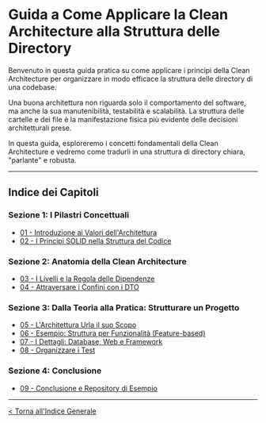# Guida a Come Applicare la Clean Architecture alla Struttura delle Directory

Benvenuto in questa guida pratica su come applicare i principi della Clean Architecture per organizzare in modo efficace la struttura delle directory di una codebase.

Una buona architettura non riguarda solo il comportamento del software, ma anche la sua manutenibilità, testabilità e scalabilità. La struttura delle cartelle e dei file è la manifestazione fisica più evidente delle decisioni architetturali prese.

In questa guida, esploreremo i concetti fondamentali della Clean Architecture e vedremo come tradurli in una struttura di directory chiara, "parlante" e robusta.

---

## Indice dei Capitoli

### Sezione 1: I Pilastri Concettuali

- [01 - Introduzione ai Valori dell'Architettura](./01-introduzione-ai-valori-dell-architettura.md)
- [02 - I Principi SOLID nella Struttura del Codice](./02-i-principi-solid-nella-struttura-del-codice.md)

### Sezione 2: Anatomia della Clean Architecture

- [03 - I Livelli e la Regola delle Dipendenze](./03-i-livelli-e-la-regola-delle-dipendenze.md)
- [04 - Attraversare i Confini con i DTO](./04-attraversare-i-confini-con-i-dto.md)

### Sezione 3: Dalla Teoria alla Pratica: Strutturare un Progetto

- [05 - L'Architettura Urla il suo Scopo](./05-l-architettura-urla-il-suo-scopo.md)
- [06 - Esempio: Struttura per Funzionalità (Feature-based)](./06-esempio-struttura-per-funzionalita-feature-based.md)
- [07 - I Dettagli: Database, Web e Framework](./07-i-dettagli-database-web-framework.md)
- [08 - Organizzare i Test](./08-organizzare-i-test.md)

### Sezione 4: Conclusione

- [09 - Conclusione e Repository di Esempio](./09-conclusione-e-repository-di-esempio.md)

---

[< Torna all'Indice Generale](../README.md)
